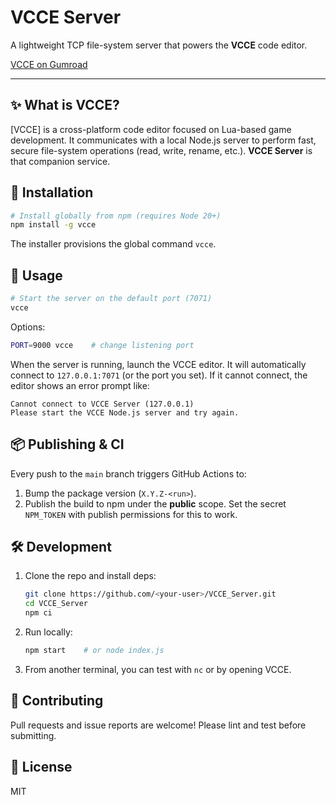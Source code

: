 # VCCE Server

A lightweight TCP file-system server that powers the **VCCE** code editor.

[VCCE on Gumroad](https://victorchanet.gumroad.com/l/vcce)

---

## ✨ What is VCCE?
[VCCE] is a cross-platform code editor focused on Lua-based game development. It communicates with a local Node.js server to perform fast, secure file-system operations (read, write, rename, etc.). **VCCE Server** is that companion service.

## 🚀 Installation
```bash
# Install globally from npm (requires Node 20+)
npm install -g vcce
```
The installer provisions the global command `vcce`.

## 🔧 Usage
```bash
# Start the server on the default port (7071)
vcce
```
Options:
```bash
PORT=9000 vcce    # change listening port
```

When the server is running, launch the VCCE editor. It will automatically connect to `127.0.0.1:7071` (or the port you set). If it cannot connect, the editor shows an error prompt like:
```
Cannot connect to VCCE Server (127.0.0.1)
Please start the VCCE Node.js server and try again.
```

## 📦 Publishing & CI
Every push to the `main` branch triggers GitHub Actions to:
1. Bump the package version (`X.Y.Z-<run>`).
2. Publish the build to npm under the **public** scope.
Set the secret `NPM_TOKEN` with publish permissions for this to work.

## 🛠️ Development
1. Clone the repo and install deps:
   ```bash
   git clone https://github.com/<your-user>/VCCE_Server.git
   cd VCCE_Server
   npm ci
   ```
2. Run locally:
   ```bash
   npm start    # or node index.js
   ```
3. From another terminal, you can test with `nc` or by opening VCCE.

## 🤝 Contributing
Pull requests and issue reports are welcome! Please lint and test before submitting.

## 📄 License
MIT

